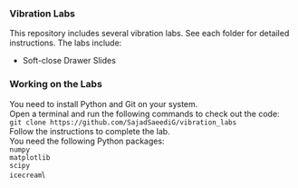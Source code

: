 ### Vibration Labs
This repository includes several vibration labs. See each folder for detailed instructions. The labs include:
* Soft-close Drawer Slides

### Working on the Labs
You need to install Python and Git on your system.\
Open a terminal and run the following commands to check out the code:\
`git clone https://github.com/SajadSaeediG/vibration_labs`\
Follow the instructions to complete the lab.\
You need the following Python packages:\
`numpy`\
`matplotlib`\
`scipy`\
`icecream`\

